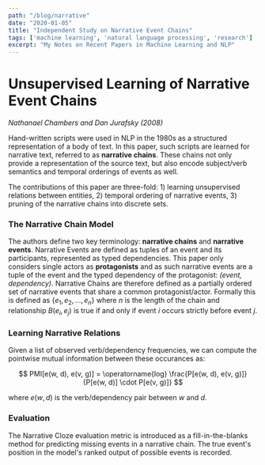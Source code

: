 ```yaml
---
path: "/blog/narrative"
date: "2020-01-05"
title: "Independent Study on Narrative Event Chains"
tags: ['machine learning', 'natural language processing', 'research']
excerpt: "My Notes on Recent Papers in Machine Learning and NLP"
---
```


# Unsupervised Learning of Narrative Event Chains
*Nathanael Chambers and Dan Jurafsky (2008)*

Hand-written scripts were used in NLP in the 1980s as a structured representation of a body of text. In this paper, such scripts are learned for narrative text, referred to as **narrative chains**. These chains not only provide a representation of the source text, but also encode subject/verb semantics and temporal orderings of events as well.

The contributions of this paper are three-fold: 1) learning unsupervised relations between entities, 2) temporal ordering of narrative events, 3) pruning of the narrative chains into discrete sets.

### The Narrative Chain Model
The authors define two key terminology: **narrative chains** and **narrative events**. Narrative Events are defined as tuples of an event and its participants, represented as typed dependencies. This paper only considers single actors as **protagonists** and as such narrative events are a tuple of the event and the typed dependency of the protagonist: *(event, dependency)*. Narrative Chains are therefore defined as a partially ordered set of narrative events that share a common protagonist/actor. Formally this is defined as $\{e_1, e_2, ..., e_n \}$ where $n$ is the length of the chain and relationship $B(e_i, e_j)$ is true if and only if event $i$ occurs strictly before event $j$.

### Learning Narrative Relations
Given a list of observed verb/dependency frequencies, we can compute the pointwise mutual information between these occurances as:

$$
PMI[e(w, d), e(v, g)] = \operatorname{log} \frac{P[e(w, d), e(v, g)]}{P[e(w, d)] \cdot P[e(v, g)]}
$$

where $e(w, d)$ is the verb/dependency pair between $w$ and $d$.

### Evaluation
The Narrative Cloze evaluation metric is introduced as a fill-in-the-blanks method for predicting missing events in a narrative chain. The true event's position in the model's ranked output of possible events is recorded. 